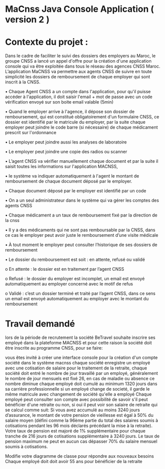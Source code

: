 # MaCnss  Java Console Application ( version 2 )


# Contexte du projet :

Dans le cadre de faciliter le suivi des dossiers des employers au Maroc, le groupe CNSS a lancé un appel d'offre pour la création d'une application console qui va être exploitée dans tous le réseau des agences CNSS Maroc. L’application MaCNSS va permettre aux agents CNSS de suivre en toute simplicité les dossiers de remboursement de chaque employer qui sont inscrit à la CNSS.

• Chaque Agent CNSS a un compte dans l'application, pour qu'il puisse accéder à l'application, il doit saisir l'email + mot de passe avec un code vérification envoyé sur son boite email valable (5min)

• Quand le employer arrive à l'agence, il dépose son dossier de remboursement, qui est constitué obligatoirement d'un formulaire CNSS, ce dossier est identifié par le matricule du employer, par la suite chaque employer peut joindre le code barre (si nécessaire) de chaque médicament prescrit sur l'ordonnance

• Le employer peut joindre aussi les analyses de laboratoire

• Le employer peut joindre une copie des radios ou scanner

• L’agent CNSS va vérifier manuellement chaque document et par la suite il saisit toutes les informations sur l'application MACNSS,

• le système va indiquer automatiquement à l'agent le montant de remboursement de chaque document déposé par le employer.

• Chaque document déposé par le employer est identifié par un code

• On a un seul administrateur dans le système qui va gérer les comptes des agents CNSS

• Chaque médicament a un taux de remboursement fixé par la direction de la cnss

• Il y a des médicaments qui ne sont pas remboursable par la CNSS, dans ce cas le employer peut avoir juste le remboursement d’une visite médicale

• À tout moment le employer peut consulter l’historique de ses dossiers de remboursement

• Le dossier du remboursement est soit : en attente, refusé ou validé

o En attente : le dossier est en traitement par l’agent CNSS

o Refusé : le dossier du employer est incomplet, un email est envoyé automatiquement au employer concerné avec le motif de refus

o Validé : c’est un dossier terminé et traité par l’agent CNSS, dans ce sens un email est envoyé automatiquement au employer avec le montant du remboursement


# Travail demandé

lors de la période de recrutement la société BeTravel souhaite inscrire ses employé dans la plateforme MACNSS et pour cette raison la société doit être inscrite au programme CNSS, pour se faire:

vous êtes invité à créer une interface console pour la création d'un compte société dans le système macnss
chaque société enregistre un employé avec une cotisation de salaire pour le traitement de la retraite,
chaque société doit entré le nombre de jour travaillé par un employé, généralement le nombre de jour mensuels est fixé 26, en cas de maladie ou absence ce nombre diminue
chaque employé doit cumulé au minimum 1320 jours dans sa carrière professionnelle si un employé change de societé, il garde le même matricule avec changement de société qu'elle a employé
Chaque employé peut consulter son compte avec possibilité de savoir s'il peut bénéficier d'une retraite ou non, si oui il peut voir son salaire de retraite qui se calcul comme suit:
Si vous avez accumulé au moins 3240 jours d’assurance, le montant de votre pension de vieillesse est égal à 50% du salaire moyen (défini comme la 96ème partie du total des salaires soumis à cotisations pendant les 96 mois déclarés précédant la mise à la retraite). Votre taux de pension est majoré de 1% supplémentaire pour chaque tranche de 216 jours de cotisations supplémentaire à 3240 jours. Le taux de pension maximum ne peut en aucun cas dépasser 70% du salaire mensuel soumis à cotisations.

Modifie votre diagramme de classe pour répondre aux nouveaux besoins
Chaque employé doit doit avoir 55 ans pour bénéficier de la retraite
